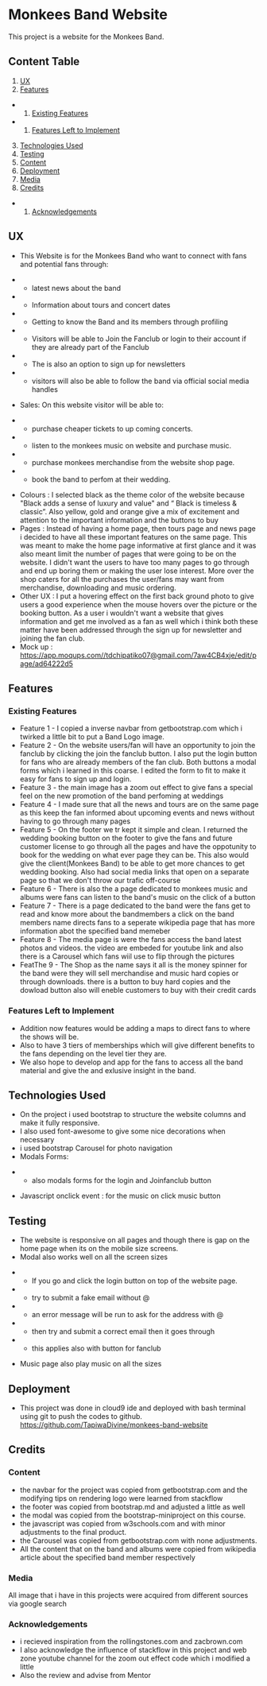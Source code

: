 # Monkees Band Website
This project is a website for the Monkees Band. 

## Content Table

1. [UX](#UX)
2. [Features](#Features)
+   1. [Existing Features](#existing-features)
+   1. [Features Left to Implement](#features-left-to-implement)
3. [Technologies Used](#technologies-used)
4. [Testing](#testing)
5. [Content](#content)
6. [Deployment](#deployment)
7. [Media](#media)
8. [Credits](#credits)
+   1. [Acknowledgements](#acknowledgements)


## UX

- This Website is for the Monkees Band who want to connect with fans and potential fans through:
+  - latest news about the band
+  - Information about tours and concert dates
+  - Getting to know the Band and its members through profiling
+  - Visitors will be able to Join the Fanclub or login to their account if they are already part of the Fanclub
+  - The is also an option to sign up for newsletters
+  - visitors will also be able to follow the band via official social media handles

- Sales: On this website visitor will be able to: 
+  - purchase cheaper tickets to up coming concerts.
+  - listen to the monkees music on website and purchase music. 
+  - purchase monkees merchandise from the website shop page.
+  - book the band to perfom at their wedding.
  
- Colours : I selected black as the theme color of the website because "Black adds a sense of luxury and value" and “ Black is timeless & classic”. Also yellow, gold and orange give a mix of excitement and attention to the important information and the buttons to buy
- Pages : Instead of having a home page, then tours page and news page i decided to have all these important features on the same page. This was meant to make the home page informative at first glance and it was also meant limit the number of pages that were going to be on the website. I didn't want the users to have too many pages to go through and end up boring them or making the user lose interest. More over the shop caters for all the purchases the user/fans may want from merchandise, downloading and music ordering.
- Other UX : I put a hovering effect on the first back ground photo to give users a good experience when the mouse hovers over the picture or the booking button. As a user i wouldn't want a website that gives information and get me involved as a fan as well which i think both these matter have been addressed through the sign up for newsletter and joining the fan club. 
- Mock up : https://app.moqups.com//tdchipatiko07@gmail.com/7aw4CB4xje/edit/page/ad64222d5 


## Features

### Existing Features
- Feature 1 - I copied a inverse navbar from getbootstrap.com which i twirked a little bit  to put a Band Logo image.
- Feature 2 - On the website users/fan will have an opportunity to join the fanclub by clicking the join the fanclub button. I also put the login button for fans who are already members of the fan club. Both buttons a modal forms which i learned in this coarse. I edited the form to fit to make it easy for fans to sign up and login.
- Feature 3 - the main image has a zoom out effect to give fans a special feel on the new promotion of the band perfoming at weddings
- Feature 4 - I made sure that all the news and tours are on the same page as this keep the fan informed  about upcoming events and news without having to go through many pages
- Feature 5 - On the footer we tr kept it simple and clean. I returned the wedding booking button on the footer to give the fans and future customer license to go through all the pages and have the oppotunity to book for the wedding on what ever page they can be. This also would give the client(Monkees Band) to be able to get more chances to get wedding booking. Also had social media links that open on a separate page so that we don't throw our trafic off-course 
- Feature 6 - There is also the a page dedicated to monkees music and albums were fans can listen to the band's music on the click of a button
- Feature 7 - There is a page dedicated to the band were the fans get to read and know more about the bandmembers a click on the band members name directs fans to a seperate wikipedia page that has more information abot the specified band memeber
- Feature 8 - The media page is were the fans access the band latest photos and videos. the video are embeded for youtube link and also there is a Carousel which fans wiil use to flip through the pictures
- FeatThe 9 - The Shop as the name says it all is the money spinner for the band were they will sell merchandise and music hard copies or through downloads. there is a button to buy hard copies and the dowload button also will eneble customers to buy with their credit cards

### Features Left to Implement

- Addition now features would be adding a maps to direct fans to where the shows will be.
- Also to have 3 tiers of memberships which will give different benefits to the fans depending on the level tier they are.
- We also hope to develop and app for the fans to access all the band material and give the and exlusive insight in the band.


## Technologies Used

- On the project i used bootstrap to structure the website columns and make it fully responsive.
- I also used font-awesome to give some nice decorations when necessary
- i used bootstrap Carousel for photo navigation 
- Modals Forms:
+ - also modals forms for the login and Joinfanclub button
- Javascript onclick event : for the music on click music button

## Testing

- The website is responsive on all pages and though there is gap on the home page when its on the mobile size screens.
- Modal also works well on all the screen sizes
+ - If you go and click the login button on top of the website page.
+ - try to submit a fake email without @
+ - an error message will be run to ask for the address with @
+ - then try and submit a correct email then it goes through
+ - this applies also with button for fanclub
- Music page also play music on all the sizes

## Deployment
- This project was done in cloud9 ide and deployed with bash terminal using git to push the codes to github.
https://github.com/TapiwaDivine/monkees-band-website

## Credits

### Content
- the navbar for the project was copied from getbootstrap.com and the modifying tips on rendering logo were learned from stackflow
- the footer was copied from bootstrap.md and adjusted a little as well
- the modal was copied from the bootstrap-miniproject on this course.
- the javascript was copied from w3schools.com and with minor adjustments to the final product.
- the Carousel was copied from getbootstrap.com with none adjustments.
- All the content that on the band and albums were copied from wikipedia article about the specified band member respectively

### Media
All image that i have in this projects were acquired from different sources via google search

### Acknowledgements
- i recieved inspiration from the rollingstones.com and zacbrown.com 
- I also acknowledge the influence of stackflow in this project and web zone youtube channel for the zoom out effect code which i modified a little
- Also the review and advise from Mentor 